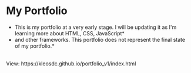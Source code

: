 # My Portfolio 
* This is my portfolio at a very early stage. I will be updating it as I'm learning more about HTML, CSS, JavaScript* <br />
* and other frameworks. This portfolio does not represent the final state of my portfolio.* <br />
<br />
View: https://kleosdc.github.io/portfolio_v1/index.html
